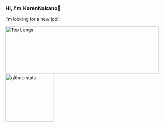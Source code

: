 ### Hi, I'm KarenNakano💫

I'm looking for a new job!!

<p align="left"> 
  <img alt="Top Langs" height="150px" width="480px" src="https://github-readme-stats.vercel.app/api/top-langs/?username=KarenNakano&layout=compact&theme=tokyonight" />
  <img alt="github stats" height="150px" src="https://github-readme-stats.vercel.app/api?username=KarenNakano&layout=compact&theme=tokyonight&show_icons=true" />
</p>

<!--[![Top Langs](https://github-readme-stats.vercel.app/api/top-langs/?username=KarenNakano&layout=compact&theme=tokyonight
)](https://github.com/anuraghazra/github-readme-stats)

[![Anurag's GitHub stats](https://github-readme-stats.vercel.app/api?username=KarenNakano&layout=compact&theme=tokyonight&show_icons=true)](https://github.com/anuraghazra/github-readme-stats)
<!--
**KarenNakano/KarenNakano** is a ✨ _special_ ✨ repository because its `README.md` (this file) appears on your GitHub profile.

Here are some ideas to get you started:

- 🔭 I’m currently working on ...
- 🌱 I’m currently learning ...
- 👯 I’m looking to collaborate on ...
- 🤔 I’m looking for help with ...
- 💬 Ask me about ...
- 📫 How to reach me: ...
- 😄 Pronouns: ...
- ⚡ Fun fact: ...
-->
